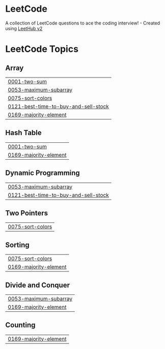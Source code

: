 # LeetCode
A collection of LeetCode questions to ace the coding interview! - Created using [LeetHub v2](https://github.com/arunbhardwaj/LeetHub-2.0)

<!---LeetCode Topics Start-->
# LeetCode Topics
## Array
|  |
| ------- |
| [0001-two-sum](https://github.com/harshdesai695/LeetCode/tree/master/0001-two-sum) |
| [0053-maximum-subarray](https://github.com/harshdesai695/LeetCode/tree/master/0053-maximum-subarray) |
| [0075-sort-colors](https://github.com/harshdesai695/LeetCode/tree/master/0075-sort-colors) |
| [0121-best-time-to-buy-and-sell-stock](https://github.com/harshdesai695/LeetCode/tree/master/0121-best-time-to-buy-and-sell-stock) |
| [0169-majority-element](https://github.com/harshdesai695/LeetCode/tree/master/0169-majority-element) |
## Hash Table
|  |
| ------- |
| [0001-two-sum](https://github.com/harshdesai695/LeetCode/tree/master/0001-two-sum) |
| [0169-majority-element](https://github.com/harshdesai695/LeetCode/tree/master/0169-majority-element) |
## Dynamic Programming
|  |
| ------- |
| [0053-maximum-subarray](https://github.com/harshdesai695/LeetCode/tree/master/0053-maximum-subarray) |
| [0121-best-time-to-buy-and-sell-stock](https://github.com/harshdesai695/LeetCode/tree/master/0121-best-time-to-buy-and-sell-stock) |
## Two Pointers
|  |
| ------- |
| [0075-sort-colors](https://github.com/harshdesai695/LeetCode/tree/master/0075-sort-colors) |
## Sorting
|  |
| ------- |
| [0075-sort-colors](https://github.com/harshdesai695/LeetCode/tree/master/0075-sort-colors) |
| [0169-majority-element](https://github.com/harshdesai695/LeetCode/tree/master/0169-majority-element) |
## Divide and Conquer
|  |
| ------- |
| [0053-maximum-subarray](https://github.com/harshdesai695/LeetCode/tree/master/0053-maximum-subarray) |
| [0169-majority-element](https://github.com/harshdesai695/LeetCode/tree/master/0169-majority-element) |
## Counting
|  |
| ------- |
| [0169-majority-element](https://github.com/harshdesai695/LeetCode/tree/master/0169-majority-element) |
<!---LeetCode Topics End-->